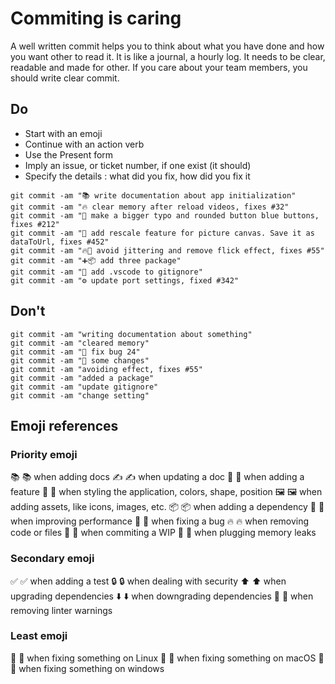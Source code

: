 # Commiting is caring

A well written commit helps you to think about what you have done and how you want other to read it.
It is like a journal, a hourly log. It needs to be clear, readable and made for other.
If you care about your team members, you should write clear commit.

## Do

- Start with an emoji 
- Continue with an action verb
- Use the Present form
- Imply an issue, or ticket number, if one exist (it should)
- Specify the details : what did you fix, how did you fix it


```
git commit -am "📚 write documentation about app initialization"
git commit -am "🔥 clear memory after reload videos, fixes #32"
git commit -am "🎨 make a bigger typo and rounded button blue buttons, fixes #212"
git commit -am "💎 add rescale feature for picture canvas. Save it as dataToUrl, fixes #452"
git commit -am "🔥🐛 avoid jittering and remove flick effect, fixes #55"
git commit -am "➕📦 add three package"
git commit -am "👻 add .vscode to gitignore"
git commit -am "⚙ update port settings, fixed #342"
```

## Don't

```
git commit -am "writing documentation about something"
git commit -am "cleared memory"
git commit -am "🎨 fix bug 24"
git commit -am "💎 some changes"
git commit -am "avoiding effect, fixes #55"
git commit -am "added a package"
git commit -am "update gitignore"
git commit -am "change setting"
```

## Emoji references

### Priority emoji
📚 :books: when adding docs
✍️ :writing_hand: when updating a doc
💎 :gem: when adding a feature
🎨 :art: when styling the application, colors, shape, position
🖼 :framed_picture: when adding assets, like icons, images, etc.
📦 :package: when adding a dependency
🚀 :rocket: when improving performance
🐛 :bug: when fixing a bug
🔥 :fire: when removing code or files 
🚧️️ :construction: when commiting a WIP 
🚱 :non-potable_water: when plugging memory leaks

### Secondary emoji
✅ :white_check_mark: when adding a test
🔒 :lock: when dealing with security
⬆️ :arrow_up: when upgrading dependencies
⬇️ :arrow_down: when downgrading dependencies
👕 :shirt: when removing linter warnings

### Least emoji
🐧 :penguin: when fixing something on Linux
🍎 :apple: when fixing something on macOS
🏁 :checkered_flag: when fixing something on windows